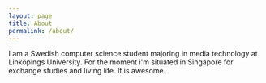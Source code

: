 ```yaml
---
layout: page
title: About
permalink: /about/
---
```


I am a Swedish computer science student majoring in media technology at Linköpings University. For the moment i'm situated in Singapore for exchange studies and living life. It is awesome.